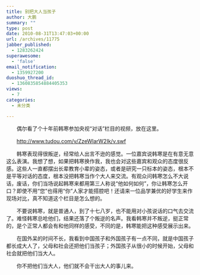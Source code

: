 ```yaml
---
title: 别把大人当孩子
author: 大鹏
summary: ""
type: post
date: 2010-08-31T13:47:03+00:00
url: /archives/11775
jabber_published:
  - 1283262424
superawesome:
  - 'false'
email_notification:
  - 1359927200
duoshuo_thread_id:
  - 1360835854884405353
views:
  - 7
categories:
  - 未分类

---
```

　　偶尔看了个十年前韩寒参加央视“对话”栏目的视频，放在这里。
  
　　<http://www.tudou.com/v/ZzeWlarW2Ik/v.swf>
  
　　韩寒表现得很叛逆，经常给人出言不逊的感觉。一位嘉宾说韩寒是在有意无意这么表演。我想了想，如果把韩寒换作我，我也会对这些嘉宾和观众的态度很反感。这些人一直都摆出长辈教育小辈的姿态，或者是研究一只标本的姿态，根本不是平等对话的态度，根本没把韩寒当作个大人来交流。有观众问韩寒怎么不大说话，废话，你们当场说起韩寒来都用第三人称说“他如何如何”，你让韩寒怎么开口？即使不用“您”也得用“你”人家才能搭腔吧！还请来一位品学兼优的好学生来作现场对比，真不知道这个栏目是怎么想的。
  
　　不要说韩寒，就是普通人，到了十七八岁，也不能用对小孩说话的口气去交流了。难怪韩寒总呛他们，结果还落了个叛逆的名声。我看韩寒并不叛逆，挺正常的，是个正常人都会有和他同样的感受，不同的是，韩寒能把这种感受展示出来。
  
　　在国外呆的时间不长，我看到中国孩子和外国孩子有一点不同，就是中国孩子都长成大人了，父母和社会还把他们当孩子；外国孩子从很小的时候开始，父母和社会就把他们当大人。
  
　　你不把他们当大人，他们就不会干出大人的事儿来。
